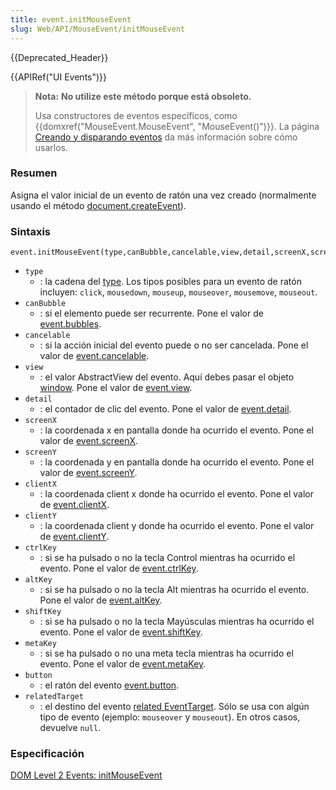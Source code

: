 ```yaml
---
title: event.initMouseEvent
slug: Web/API/MouseEvent/initMouseEvent
---
```


{{Deprecated_Header}}

{{APIRef("UI Events")}}

> **Nota:** **No utilize este método porque está obsoleto.**
>
> Usa constructores de eventos específicos, como {{domxref("MouseEvent.MouseEvent", "MouseEvent()")}}. La página [Creando y disparando eventos](/es/docs/Web/Guide/Events/Creating_and_triggering_events) da más información sobre cómo usarlos.

### Resumen

Asigna el valor inicial de un evento de ratón una vez creado (normalmente usando el método [document.createEvent](/es/docs/Web/API/Document/createEvent)).

### Sintaxis

```
event.initMouseEvent(type,canBubble,cancelable,view,detail,screenX,screenY,clientX,clientY,ctrlKey,altKey,shiftKey,metaKey,button,relatedTarget);
```

- `type`
  - : la cadena del [type](/es/DOM/event.type). Los tipos posibles para un evento de ratón incluyen: `click`, `mousedown`, `mouseup`, `mouseover`, `mousemove`, `mouseout`.
- `canBubble`
  - : si el elemento puede ser recurrente. Pone el valor de [event.bubbles](/es/DOM/event.bubbles).
- `cancelable`
  - : si la acción inicial del evento puede o no ser cancelada. Pone el valor de [event.cancelable](/es/DOM/event.cancelable).
- `view`
  - : el valor AbstractView del evento. Aquí debes pasar el objeto [window](/es/DOM/window). Pone el valor de [event.view](/es/DOM/event.view).
- `detail`
  - : el contador de clic del evento. Pone el valor de [event.detail](/es/DOM/event.detail).
- `screenX`
  - : la coordenada x en pantalla donde ha ocurrido el evento. Pone el valor de [event.screenX](/es/DOM/event.screenX).
- `screenY`
  - : la coordenada y en pantalla donde ha ocurrido el evento. Pone el valor de [event.screenY](/es/DOM/event.screenY).
- `clientX`
  - : la coordenada client x donde ha ocurrido el evento. Pone el valor de [event.clientX](/es/DOM/event.clientX).
- `clientY`
  - : la coordenada client y donde ha ocurrido el evento. Pone el valor de [event.clientY](/es/DOM/event.clientY).
- `ctrlKey`
  - : si se ha pulsado o no la tecla Control mientras ha ocurrido el evento. Pone el valor de [event.ctrlKey](/es/DOM/event.ctrlKey).
- `altKey`
  - : si se ha pulsado o no la tecla Alt mientras ha ocurrido el evento. Pone el valor de [event.altKey](/es/DOM/event.altKey).
- `shiftKey`
  - : si se ha pulsado o no la tecla Mayúsculas mientras ha ocurrido el evento. Pone el valor de [event.shiftKey](/es/DOM/event.shiftKey).
- `metaKey`
  - : si se ha pulsado o no una meta tecla mientras ha ocurrido el evento. Pone el valor de [event.metaKey](/es/DOM/event.metaKey).
- `button`
  - : el ratón del evento [event.button](/es/DOM/event.button).
- `relatedTarget`
  - : el destino del evento [related EventTarget](/es/DOM/event.relatedTarget). Sólo se usa con algún tipo de evento (ejemplo: `mouseover` y `mouseout`). En otros casos, devuelve `null`.

### Especificación

[DOM Level 2 Events: initMouseEvent](http://www.w3.org/TR/DOM-Level-2-Events/events.html#Events-Event-initMouseEvent)
